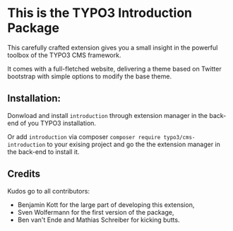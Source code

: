 This is the TYPO3 Introduction Package
======================================


This carefully crafted extension gives
you a small insight in the powerful toolbox
of the TYPO3 CMS framework.

It comes with a full-fletched website, delivering
a theme based on Twitter bootstrap with simple
options to modify the base theme.

Installation:
-------------

Donwload and install `introduction` through extension manager in the back-end of you TYPO3 installation.

Or add `introduction` via composer `composer require typo3/cms-introduction` to your exising 
project and go the the extension manager in the back-end to install it.

Credits
-------

Kudos go to all contributors:

* Benjamin Kott for the large part of developing this extension,
* Sven Wolfermann for the first version of the package,
* Ben van't Ende and Mathias Schreiber for kicking butts.
